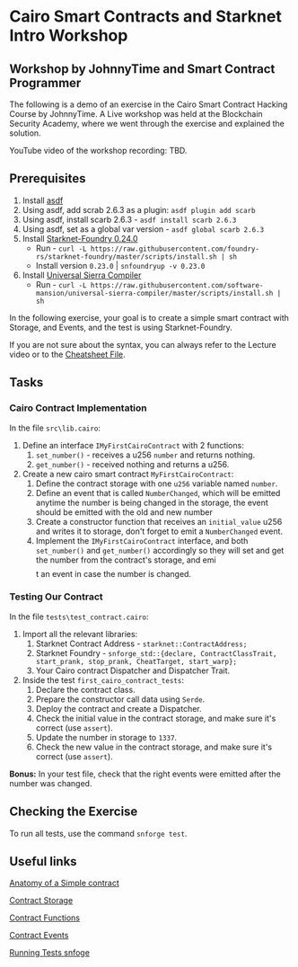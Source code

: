 # Cairo Smart Contracts and Starknet Intro Workshop
## Workshop by JohnnyTime and Smart Contract Programmer
The following is a demo of an exercise in the Cairo Smart Contract Hacking Course by JohnnyTime.
A Live workshop was held at the Blockchain Security Academy, where we went through the exercise and explained the solution.

YouTube video of the workshop recording: TBD.

## Prerequisites

1. Install [asdf](<(https://asdf-vm.com/guide/getting-started.html)>)
2. Using asdf, add scrab 2.6.3 as a plugin: `asdf plugin add scarb`
3. Using asdf, install scarb 2.6.3 - `asdf install scarb 2.6.3`
4. Using asdf, set as a global var version - `asdf global scarb 2.6.3`
5. Install [Starknet-Foundry 0.24.0](https://github.com/foundry-rs/starknet-foundry)
   - Run - `curl -L https://raw.githubusercontent.com/foundry-rs/starknet-foundry/master/scripts/install.sh | sh`
   - Install version `0.23.0` | `snfoundryup -v 0.23.0`
6. Install [Universal Sierra Compiler](https://github.com/software-mansion/universal-sierra-compiler)
   - Run - `curl -L https://raw.githubusercontent.com/software-mansion/universal-sierra-compiler/master/scripts/install.sh | sh`

In the following exercise, your goal is to create a simple smart contract with Storage, and Events, and the test is using Starknet-Foundry.

If you are not sure about the syntax, you can always refer to the Lecture video or to the [Cheatsheet File](../../../../cheatsheet/cairo_syntax_cheatsheet.pdf).

## Tasks

### Cairo Contract Implementation

In the file `src\lib.cairo`:

1. Define an interface `IMyFirstCairoContract` with 2 functions:
   1. `set_number()` - receives a u256 `number` and returns nothing.
   2. `get_number()` - received nothing and returns a u256.
2. Create a new cairo smart contract `MyFirstCairoContract`:
   1. Define the contract storage with one `u256` variable named `number`.
   2. Define an event that is called `NumberChanged`, which will be emitted anytime the number is being changed in the storage, the event should be emitted with the old and new number
   3. Create a constructor function that receives an `initial_value` u256 and writes it to storage, don't forget to emit a `NumberChanged` event.
   4. Implement the `IMyFirstCairoContract` interface, and both `set_number()` and `get_number()` accordingly so they will set and get the number from the contract's storage, and emi$$  $$t an event in case the number is changed.

### Testing Our Contract

In the file `tests\test_contract.cairo`:

1. Import all the relevant libraries:
   1. Starknet Contract Address - `starknet::ContractAddress;`
   2. Starknet Foundry - `snforge_std::{declare, ContractClassTrait, start_prank, stop_prank, CheatTarget, start_warp};`
   3. Your Cairo contract Dispatcher and Dispatcher Trait.
2. Inside the test `first_cairo_contract_tests`:
   1. Declare the contract class.
   2. Prepare the constructor call data using `Serde`.
   3. Deploy the contract and create a Dispatcher.
   4. Check the initial value in the contract storage, and make sure it's correct (use `assert`).
   5. Update the number in storage to `1337`.
   6. Check the new value in the contract storage, and make sure it's correct (use `assert`).

**Bonus:** In your test file, check that the right events were emitted after the number was changed.

## Checking the Exercise

To run all tests, use the command `snforge test`.

## Useful links

[Anatomy of a Simple contract](https://book.cairo-lang.org/ch13-02-anatomy-of-a-simple-contract.html)

[Contract Storage](https://book.cairo-lang.org/ch14-01-contract-storage.html)

[Contract Functions](https://book.cairo-lang.org/ch14-02-contract-functions.html)

[Contract Events](https://book.cairo-lang.org/ch14-03-contract-events.html)

[Running Tests snfoge](https://foundry-rs.github.io/starknet-foundry/testing/running-tests.html)